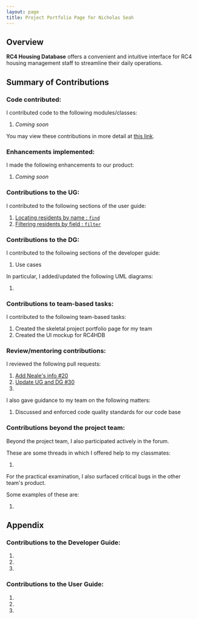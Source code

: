 ```yaml
---
layout: page
title: Project Portfolio Page for Nicholas Seah
---
```


## Overview

**RC4 Housing Database** offers a convenient and intuitive interface for RC4 housing management staff to streamline their daily operations.
## Summary of Contributions

### Code contributed:

I contributed code to the following modules/classes:
1. *Coming soon*

You may view these contributions in more detail at [this link](https://nus-cs2103-ay2223s1.github.io/tp-dashboard/?search=nseah21&breakdown=true).

<!-- Please replace the placeholder in the above URL with your github username. -->

### Enhancements implemented:

I made the following enhancements to our product:
1. *Coming soon*

### Contributions to the UG:

I contributed to the following sections of the user guide:
1. [Locating residents by name : `find`](https://ay2223s1-cs2103t-w12-3.github.io/tp/UserGuide.html#locating-residents-by-name--find)
2. [Filtering residents by field : `filter`](https://ay2223s1-cs2103t-w12-3.github.io/tp/UserGuide.html#filtering-residents-by-field--filter)

### Contributions to the DG:

I contributed to the following sections of the developer guide:
1. Use cases

In particular, I added/updated the following UML diagrams:
1. []()

<!-- Provide links to the diagrams in the appendix at the bottom of the page -->

### Contributions to team-based tasks:

I contributed to the following team-based tasks:
1. Created the skeletal project portfolio page for my team
2. Created the UI mockup for RC4HDB

### Review/mentoring contributions:

I reviewed the following pull requests:
1. [Add Neale's info #20](https://github.com/AY2223S1-CS2103T-W12-3/tp/pull/20)
2. [Update UG and DG #30](https://github.com/AY2223S1-CS2103T-W12-3/tp/pull/30)
3.

I also gave guidance to my team on the following matters:
1. Discussed and enforced code quality standards for our code base

### Contributions beyond the project team:

Beyond the project team, I also participated actively in the forum.

These are some threads in which I offered help to my classmates:
1. []()

<!-- Provide links to the threads here -->

For the practical examination, I also surfaced critical bugs in the other team's product.

Some examples of these are:
1. []()

## Appendix

### Contributions to the Developer Guide:

1. ![]()
2. ![]()
3. ![]()

<!-- Embed the diagrams here -->

### Contributions to the User Guide:

1. ![]()
2. ![]()
3. ![]()

<!-- Embed the diagrams here -->

